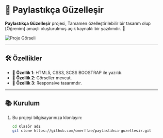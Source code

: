 # 📌 Paylastıkça Güzelleşir

**Paylastıkça Güzelleşir** projesi, Tamamen özelleştirilebilir bir tasarım olup [Öğrenim] amaçlı oluşturulmuş açık kaynaklı bir yazılımdır. 🚀  

![Proje Görseli](./images/proje-gif.gif)  

---

## 🛠️ Özellikler

- 🔹 **Özellik 1**: HTML5, CSS3, SCSS BOOSTRAP ile yazıldı.
- 🔹 **Özellik 2**: Görseller mevcut.  
- 🔹 **Özellik 3**: Responsive tasarımdır.  

---

## 📚 Kurulum

1. Bu projeyi bilgisayarınıza klonlayın:  
   ```bash
   cd Klasör adı
   git clone https://github.com/omerffae/paylastikca-guzellesir.git